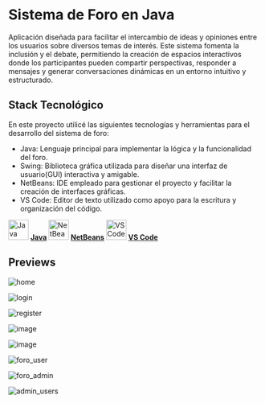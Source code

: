 # Sistema de Foro en Java

Aplicación diseñada para facilitar el intercambio de ideas y opiniones entre los usuarios sobre diversos temas de interés. Este sistema fomenta la inclusión y el debate, permitiendo la creación de espacios interactivos donde los participantes pueden compartir perspectivas, responder a mensajes y generar conversaciones dinámicas en un entorno intuitivo y estructurado.

## Stack Tecnológico

En este proyecto utilicé las siguientes tecnologías y herramientas para el desarrollo del sistema de foro:

- Java: Lenguaje principal para implementar la lógica y la funcionalidad del foro.
- Swing: Biblioteca gráfica utilizada para diseñar una interfaz de usuario(GUI) interactiva y amigable.
- NetBeans: IDE empleado para gestionar el proyecto y facilitar la creación de interfaces gráficas.
- VS Code: Editor de texto utilizado como apoyo para la escritura y organización del código.

<img src="https://upload.wikimedia.org/wikipedia/en/3/30/Java_programming_language_logo.svg" alt="Java " width="40"> [**Java**](https://www.java.com)
<img src="https://upload.wikimedia.org/wikipedia/commons/9/98/Apache_NetBeans_Logo.svg" alt="NetBeans" width="40"> [**NetBeans**](https://netbeans.apache.org)
<img src="https://code.visualstudio.com/assets/images/code-stable.png" alt="VS Code" width="40"> [**VS Code**](https://code.visualstudio.com)

## Previews
![home](https://github.com/user-attachments/assets/4f9439e1-8a35-41a2-911d-4408b8088a90)

![login](https://github.com/user-attachments/assets/deb30b72-7983-4de7-9431-6252e0063de7)

![register](https://github.com/user-attachments/assets/d258da37-b82f-4c62-989c-067fcb1ac38f)

![image](https://github.com/user-attachments/assets/86b0fea9-5a14-4f45-bf4e-64d989ce21e5)

![image](https://github.com/user-attachments/assets/25f593a7-85c3-4a91-86dd-dc36d17a4486)

![foro_user](https://github.com/user-attachments/assets/eb9049dd-b2b0-4c13-9507-bde283debc83)

![foro_admin](https://github.com/user-attachments/assets/4b68670e-df2a-4f2f-8cda-856f492f2c20)

![admin_users](https://github.com/user-attachments/assets/6d2571cb-7ada-400a-bc3a-6c827d6f6bce)

